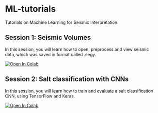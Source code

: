 # ML-tutorials
Tutorials on Machine Learning for Seismic Interpretation

## Session 1: Seismic Volumes
In this session, you will learn how to open, preprocess and view seismic data, which was saved in format called .segy.

[![Open In Colab](https://colab.research.google.com/assets/colab-badge.svg)](https://colab.research.google.com/github/vrgeo/ml-tutorials/blob/main/session_01.ipynb)

## Session 2: Salt classification with CNNs 
In this session, you will learn how to train and evaluate a salt classification CNN, using TensorFlow and Keras.

[![Open In Colab](https://colab.research.google.com/assets/colab-badge.svg)](https://colab.research.google.com/github/vrgeo/ml-tutorials/blob/main/session_02.ipynb)
